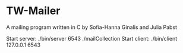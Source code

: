 # TW-Mailer
A mailing program written in C by Sofia-Hanna Ginalis and Julia Pabst

Start server: ./bin/server 6543 ./mailCollection
Start client: ./bin/client 127.0.0.1 6543
